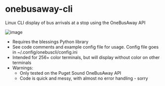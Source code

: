 # onebusaway-cli
Linux CLI display of bus arrivals at a stop using the OneBusAway API

![image](https://github.com/asa1/onebusaway-cli/assets/1946578/8392e2ef-209f-4703-b87f-d1525a4c95a1)

- Requires the blessings Python library
- See code comments and example config file for usage. Config file goes in ~/.config/onebuscli/config.ini
- Intended for 256+ color terminals, but will display without color on other terminals
- Warnings:
  - Only tested on the Puget Sound OneBusAway API
  - Code is quick and messy, with almost no error handling - sorry
